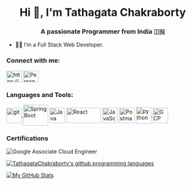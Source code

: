 <h1 align="center">Hi 👋, I'm Tathagata Chakraborty</h1>
<h3 align="center">A passionate Programmer from India 🇮🇳</h3>

- 🧑‍💻 I’m a Full Stack Web Developer.

<h3 align="left">Connect with me:</h3>
<p align="left">
<a href="https://www.linkedin.com/in/tathagata-chakraborty-478416172" target="_blank"><img align="center" src="https://raw.githubusercontent.com/rahuldkjain/github-profile-readme-generator/master/src/images/icons/Social/linked-in-alt.svg" alt="https://www.linkedin.com/in/tathagata-chakraborty-478416172" height="30" width="40" /></a>
  <a href="https://tathagata-chakraborty-portfolio.netlify.app/" target="_blank"><img  align="center" src="https://encrypted-tbn0.gstatic.com/images?q=tbn:ANd9GcSNtoiNnANiYRP1_Zd3vuiTDmmntxLTcr6NYGP4EBa3_A&s" height="30" width="40" alt="Personal Portfolio Page"/></a>
</p>

<h3 align="left">Languages and Tools:</h3>
<p align="left"> 
<a href="https://git-scm.com/" target="_blank" rel="noreferrer"> <img align="center" src="https://www.vectorlogo.zone/logos/git-scm/git-scm-icon.svg" alt="git" width="40" height="40"/> </a> 
<a href="https://spring.io/" target="_blank" rel="noreferrer"> <img  align="center" src="https://user-images.githubusercontent.com/61090388/232844997-ec16433d-6075-4547-a429-3a66ad886734.png" alt="Spring Boot" width="65" height="55"/></a> 
<a href="https://www.java.com/en/" target="_blank" rel="noreferrer"><img  align="center" src="https://www.svgrepo.com/show/184143/java.svg" alt="Java" width="40" height="40"/></a>
<a href="https://react.dev/" target="_blank" rel="noreferrer"><img align="center" src="https://logodix.com/logo/1658501.png" alt="React" width="90" height="40"/></a>
<a href="https://developer.mozilla.org/en-US/docs/Web/JavaScript" target="_blank" rel="noreferrer"><img align="center" src="https://logodix.com/logo/374704.png" alt="JavaScript" width="40" height="40"/></a>
<a href="https://www.postman.com/" target="_blank" rel="noreferrer"><img align="center" src="https://logodix.com/logo/2062767.png" alt="Postman" width="40" height="40"/></a>
<a href="https://www.python.org" target="_blank" rel="noreferrer"> <img align="center" src="https://s3.dualstack.us-east-2.amazonaws.com/pythondotorg-assets/media/community/logos/python-logo-only.png" alt="python" width="40" height="44"/> </a> 
<a href="https://cloud.google.com/" target="_blank" rel="noreferrer"> <img align="center" src="https://www.gstatic.com/devrel-devsite/prod/v3f8eafc9e9ec34d001886958ac58f6b3d255ba70e9584b93488d1cf3a23653aa/cloud/images/favicons/onecloud/apple-icon.png" alt="GCP" width="40"/>
</a>
</p>

<h3>Certifications </h3>
<img src="https://api.accredible.com/v1/frontend/credential_website_embed_image/badge/58659370" alt="Google Associate Cloud Engineer"/>
 
[![TathagataChakraborty's github programming languages](https://github-readme-stats-eight-theta.vercel.app/api/top-langs/?username=CRAZy-Monk3Y&langs_count=10&layout=compact&theme=material-palenight&hide_border=true&bg_color=1F222E&title_color=F85D7F&icon_color=F8D866)](https://github.com/CRAZy-Monk3Y/)

[![My GitHub Stats](https://github-readme-stats.vercel.app/api/?username=CRAZy-Monk3Y&count_private=true&theme=tokyonight&showicons=true)]()
